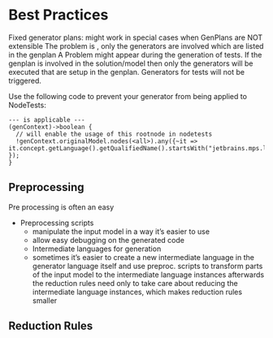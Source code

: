 # Best Practices
Fixed generator plans:
might work in special cases when 
GenPlans are NOT extensible
The problem is , only the generators are involved which are listed in the genplan
A Problem might appear during the generation of tests. If the genplan is involved in the solution/model then only the generators will be executed that are setup in the genplan. Generators for tests will not be triggered.
		

Use the following code to prevent your generator from being applied to NodeTests: 

```
--- is applicable ---
(genContext)->boolean {
  // will enable the usage of this rootnode in nodetests
  !genContext.originalModel.nodes(<all>).any({~it => it.concept.getLanguage().getQualifiedName().startsWith("jetbrains.mps.lang.test"); });
}
```

## Preprocessing
Pre processing is often an easy 

- Preprocessing scripts
	- manipulate the input model in a way it’s easier to use
	- allow easy debugging on the generated code
	- Intermediate languages for generation
	- sometimes it’s easier to create a new intermediate language in the generator language itself and use preproc. scripts to transform parts of the input model to the intermediate language instances afterwards the reduction rules need only to take care about reducing the intermediate language instances, which makes reduction rules smaller
## Reduction Rules